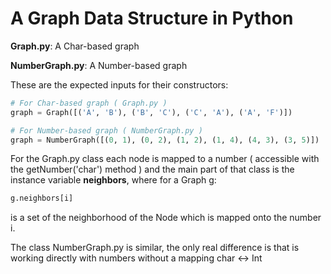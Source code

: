 # A Graph Data Structure in Python

**Graph.py**: A Char-based graph

**NumberGraph.py**: A Number-based graph

These are the expected inputs for their constructors:

```python
# For Char-based graph ( Graph.py )
graph = Graph([('A', 'B'), ('B', 'C'), ('C', 'A'), ('A', 'F')])

# For Number-based graph ( NumberGraph.py )
graph = NumberGraph([(0, 1), (0, 2), (1, 2), (1, 4), (4, 3), (3, 5)])

```



For the Graph.py class each node is mapped to a number ( accessible with the getNumber('char') method ) and the main part of that class is the instance variable <b>neighbors</b>, where for a Graph g:

```python
g.neighbors[i]
```

is a set of the neighborhood of the Node which is mapped onto the number i.

The class NumberGraph.py is similar, the only real difference is that is working directly with numbers without a mapping char <-> Int

